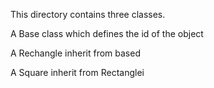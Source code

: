 This directory contains three classes.

A Base class which defines the id of the object

A Rechangle inherit from based

A Square inherit from Rectanglei
